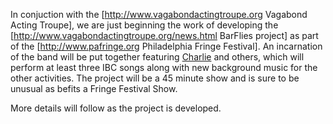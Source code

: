 In conjuction with the [http://www.vagabondactingtroupe.org Vagabond Acting Troupe], we are just beginning the work of developing the [http://www.vagabondactingtroupe.org/news.html BarFlies project] as part of the [http://www.pafringe.org  Philadelphia Fringe Festival].  An incarnation of the band will be put together featuring [Charlie](/charlie) and others, which will perform at least three IBC songs along with new background music for the other activities.  The project will be a 45 minute show and is sure to be unusual as befits a Fringe Festival Show.



More details will follow as the project is developed.